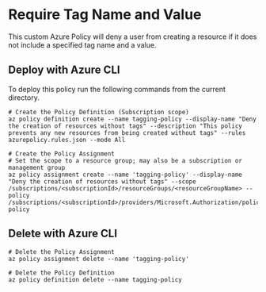 # Require Tag Name and Value

This custom Azure Policy will deny a user from creating a resource if it does not include a specified tag name and a value.

## Deploy with Azure CLI

To deploy this policy run the following commands from the current directory.

```cli
# Create the Policy Definition (Subscription scope)
az policy definition create --name tagging-policy --display-name "Deny the creation of resources without tags" --description "This policy prevents any new resources from being created without tags" --rules azurepolicy.rules.json --mode All

# Create the Policy Assignment
# Set the scope to a resource group; may also be a subscription or management group
az policy assignment create --name 'tagging-policy' --display-name "Deny the creation of resources without tags" --scope /subscriptions/<subscriptionId>/resourceGroups/<resourceGroupName> --policy /subscriptions/<subscriptionId>/providers/Microsoft.Authorization/policyDefinitions/tagging-policy
```

## Delete with Azure CLI
```cli
# Delete the Policy Assignment
az policy assignment delete --name 'tagging-policy'

# Delete the Policy Definition
az policy definition delete --name tagging-policy
```
